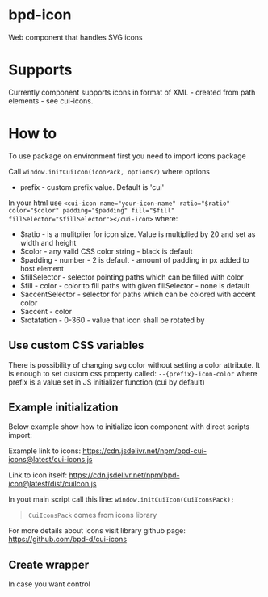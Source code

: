 # bpd-icon

Web component that handles SVG icons

# Supports

Currently component supports icons in format of XML - created from path elements - see cui-icons.

# How to

To use package on environment first you need to import icons package

Call `window.initCuiIcon(iconPack, options?)`
where options

- prefix - custom prefix value. Default is 'cui'

In your html use `<cui-icon name="your-icon-name" ratio="$ratio" color="$color" padding="$padding" fill="$fill" fillSelector="$fillSelector"></cui-icon>`
where:

- $ratio - is a mulitplier for icon size. Value is multiplied by 20 and set as width and height
- $color - any valid CSS color string - black is default
- $padding - number - 2 is default - amount of padding in px added to host element
- $fillSelector - selector pointing paths which can be filled with color
- $fill - color - color to fill paths with given fillSelector - none is default
- $accentSelector - selector for paths which can be colored with accent color
- $accent - color
- $rotatation - 0-360 - value that icon shall be rotated by

## Use custom CSS variables

There is possibility of changing svg color without setting a color attribute. It is enough to set custom css property called: `--{prefix}-icon-color` where prefix is a value set in JS initializer function (cui by default)

## Example initialization

Below example show how to initialize icon component with direct scripts import:

Example link to icons:
https://cdn.jsdelivr.net/npm/bpd-cui-icons@latest/cui-icons.js

Link to icon itself:
https://cdn.jsdelivr.net/npm/bpd-icon@latest/dist/cuiIcon.js

In yout main script call this line:
`window.initCuiIcon(CuiIconsPack);`

> `CuiIconsPack` comes from icons library

For more details about icons visit library github page:
https://github.com/bpd-d/cui-icons

## Create wrapper

In case you want control
